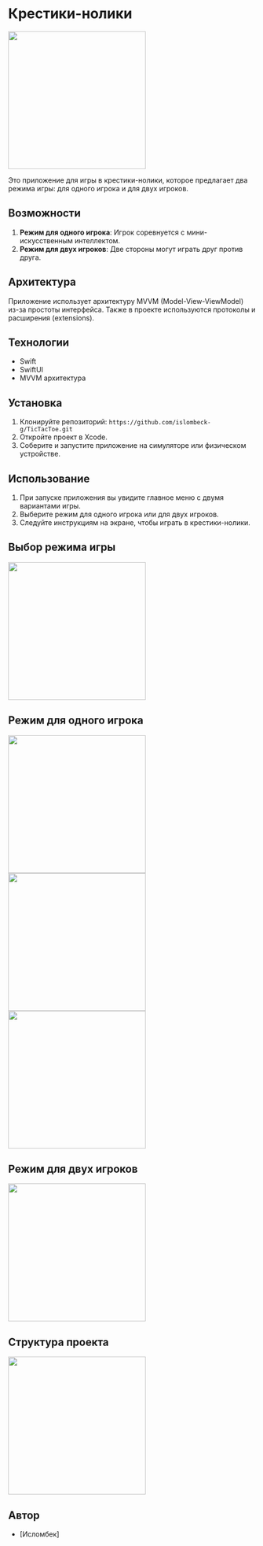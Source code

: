# Крестики-нолики

 <img src="images/main.png" width="280">

Это приложение для игры в крестики-нолики, которое предлагает два режима игры: для одного игрока и для двух игроков.

## Возможности

1. **Режим для одного игрока**: Игрок соревнуется с мини-искусственным интеллектом.
2. **Режим для двух игроков**: Две стороны могут играть друг против друга.

## Архитектура

Приложение использует архитектуру MVVM (Model-View-ViewModel) из-за простоты интерфейса. Также в проекте используются протоколы и расширения (extensions).

## Технологии

- Swift
- SwiftUI
- MVVM архитектура

## Установка

1. Клонируйте репозиторий: `https://github.com/islombeck-g/TicTacToe.git`
2. Откройте проект в Xcode.
3. Соберите и запустите приложение на симуляторе или физическом устройстве.

## Использование

1. При запуске приложения вы увидите главное меню с двумя вариантами игры.
2. Выберите режим для одного игрока или для двух игроков.
3. Следуйте инструкциям на экране, чтобы играть в крестики-нолики.

## Выбор режима игры
<div>
 <img src="images/SelectMode.png" width="280">
</div>

## Режим для одного игрока
<div>
 <img src="images/ChoseSide.png" width="280">
 <img src="images/TwoPlayersGame.png" width="280">
  <img src="images/TwoPlayersGame1.png" width="280">
</div>

## Режим для двух игроков
<div>
 <img src="images/OnePlayerGame.png" width="280">
</div>

## Структура проекта
<div>
 <img src="images/mod.png" width="280">
</div>

## Автор

- [Исломбек]

